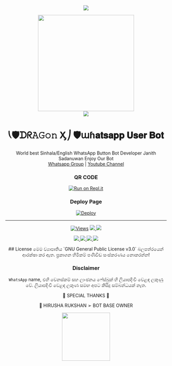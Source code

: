 

<div align="center">		
<img src= "https://camo.githubusercontent.com/71b837571c48af3aa60a73dbc9d5936aa359d78efbfa8a6743cbbbc16b80ef4d/68747470733a2f2f63646e2e646973636f72646170702e636f6d2f6174746163686d656e74732f3830353930323039333930363630383138362f3830353931333937323533353539303932322f74656e6f722e676966"/>
</p>
<div align="center">
  <img src="https://telegra.ph/file/35883180004518cb15fe9.jpg" width="300" height="300">
	<div align="center">
<img src= "https://camo.githubusercontent.com/71b837571c48af3aa60a73dbc9d5936aa359d78efbfa8a6743cbbbc16b80ef4d/68747470733a2f2f63646e2e646973636f72646170702e636f6d2f6174746163686d656e74732f3830353930323039333930363630383138362f3830353931333937323533353539303932322f74656e6f722e676966"/>
</p> 

  <h1>⎝🛡ᗪᖇ𝙰𝙶𝚘𝚗 Ӽ⎠ 🛡աɦ𝐚𝐭𝐬𝐚𝐩𝐩 𝐔𝐬𝐞𝐫 𝐁𝐨𝐭</h1>
</div>
<p align="center">
    World best Sinhala/English WhatsApp Button Bot Developer Janith Sadanuwan Enjoy Our Bot
    <br>
        <a href="https://chat.whatsapp.com/LhWT3s3koJx6kkUROPtUeD">Whatsapp Group</a> |
        <a href="https://www.youtube.com/c/Janithsadanuwan">Youtube Channel</a>
    <br>
</p>
	
### QR CODE
[![Run on Repl.it](https://repl.it/badge/github/quiec/whatsasena)](https://replit.com/@Janithsadanuwan/petlhi-Qr?v=1)

### Deploy Page
[![Deploy](https://www.herokucdn.com/deploy/button.svg)](https://heroku.com/deploy?template=https://github.com/Dargonx-WhastappBot/Dragonx-Whatsapp-Bot)
</div>

---- 

<p align="center">

  <a href="https://github.com/Janithsadanuwan/Dragonx-Whatsapp-Bot">
    <img src="https://hits.seeyoufarm.com/api/count/incr/badge.svg?url=https%3A%2F%2Fgithub.com%2FAchiyaCT%2FALPHA-V4&count_bg=%2379C83D&title_bg=%23555555&icon=gitpod.svg&icon_color=%23E7E7E7&title=Views&edge_flat=false" alt="Views"/></a>
  
  </a>
  <a href="https://github.com/Janithsadanuwan/Dragonx-Whatsapp-Bot">
    <img src="https://img.shields.io/github/forks/Janithsadanuwan/Dragonx-Whatsapp-Bot?label=Fork&style=social">
    
  </a>
  <a href="https://github.com/Janithsadanuwan/Dragonx-Whatsapp-Bot/stargazers">
    <img src="https://img.shields.io/github/stars/Janithsadanuwan/Dragonx-Whatsapp-Bot?style=social">
  </a>
</p>

<p align="center">
  <a href="https://github.com/Janithsadanuwan/Dragonx-Whatsapp-Bot">
    <img src="https://img.shields.io/github/repo-size/Janithsadanuwan/Dragonx-Whatsapp-Bot?color=purple&label=Repo%20Size&style=plastic">

  </a>
  <a href="https://github.com/Janithsadanuwan/Dragonx-Whatsapp-Bot">
    <img src="https://img.shields.io/github/license/Janithsadanuwan/Dragonx-Whatsapp-Bot?color=purple&label=License&style=plastic">

  </a>
  <a href="https://github.com/Janithsadanuwan/Dragonx-Whatsapp-Bot">
    <img src="https://img.shields.io/github/languages/top/Janithsadanuwan/Dragonx-Whatsapp-Bot?color=purple&label=Javascript&style=plastic">

  </a>
  <a href="https://github.com/Janithsadanuwan/Dragonx-Whatsapp-Bot">
    <img src="https://img.shields.io/static/v1?label=Author&message=Janith%20Sadanuwan&color=purple&style=plastic">

  </a>
</p>
## License
මෙම ව්‍යාපෘතිය `GNU General Public License v3.0` බලපත්රයෙන් ආරක්ෂා කර ඇත.
ප්‍රකාශන හිමිකම් පණිවිඩ සංස්කරණය නොකරන්න!

### Disclaimer
`WhatsApp` name, එහි වෙනස්කම් සහ ලාංඡනය ෆේස්බුක් හි ලියාපදිංචි වෙළඳ ලකුණු වේ. ලියාපදිංචි වෙළඳ ලකුණ සමඟ අපට කිසිදු සම්බන්ධයක් නැත.
<div align="center">  
	

	
	
	
	
	
	
	
	
🔱 SPECIAL THANKS 🔱	
			
🍁 HIRUSHA RUKSHAN
➢ BOT BASE OWNER
</a>
  <a href="https://github.com/Dark-Knight-Hiruwa">
   </p>
<div align="center">
  <img src="https://telegra.ph/file/10bdbaab2d4d163e2affa.jpg" width="150" height="150">
	<div align="center">

  </a>
</p>

